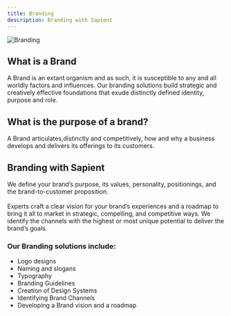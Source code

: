 ```yaml
---
title: Branding
description: Branding with Sapient
---
```


<div>
  <img src="https://sbmedia.blob.core.windows.net/images/startup-business-logo-brand-idea-design.jpg" srcset="https://sbmedia.blob.core.windows.net/images/startup-business-logo-brand-idea-design.jpg 2x" alt="Branding"/>
</div>

## What is a Brand

A Brand is an extant organism and as such, it is susceptible to any and all worldly factors and influences. Our branding solutions build strategic and creatively effective foundations that exude distinctly defined identity, purpose and role.

## What is the purpose of a brand?

A Brand articulates,distinctly and competitively, how and why a business develops and delivers its offerings to its customers.

## Branding with Sapient

We define your brand’s purpose, its values, personality, positionings, and the brand-to-customer proposition.
\
\
Experts craft a clear vision for your brand’s experiences and a roadmap to bring it all to market in strategic, compelling, and competitive ways. We identify the channels with the highest or most unique potential to deliver the brand’s goals.

### Our Branding solutions include:

- Logo designs
- Naming and slogans
- Typography
- Branding Guidelines 
- Creation of Design Systems
- Identifying Brand Channels
- Developing a Brand vision and a roadmap
